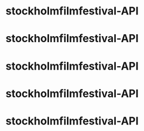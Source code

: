 # stockholmfilmfestival-API
# stockholmfilmfestival-API
# stockholmfilmfestival-API
# stockholmfilmfestival-API
# stockholmfilmfestival-API
